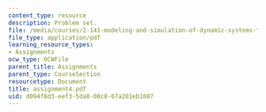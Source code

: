 ```yaml
---
content_type: resource
description: Problem set.
file: /media/courses/2-141-modeling-and-simulation-of-dynamic-systems-fall-2006/d094f8d3eef35da808c867a201eb1887_assignment4.pdf
file_type: application/pdf
learning_resource_types:
- Assignments
ocw_type: OCWFile
parent_title: Assignments
parent_type: CourseSection
resourcetype: Document
title: assignment4.pdf
uid: d094f8d3-eef3-5da8-08c8-67a201eb1887
---
```


